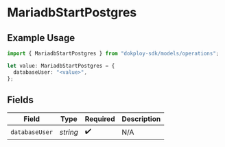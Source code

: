 # MariadbStartPostgres

## Example Usage

```typescript
import { MariadbStartPostgres } from "dokploy-sdk/models/operations";

let value: MariadbStartPostgres = {
  databaseUser: "<value>",
};
```

## Fields

| Field              | Type               | Required           | Description        |
| ------------------ | ------------------ | ------------------ | ------------------ |
| `databaseUser`     | *string*           | :heavy_check_mark: | N/A                |